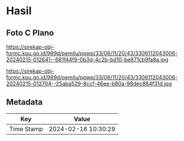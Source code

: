 # Hasil

## Foto C Plano

https://sirekap-obj-formc.kpu.go.id/989d/pemilu/ppwp/33/06/11/20/43/3306112043006-20240215-012641--681f44f9-0b3d-4c2b-bd10-be871cb9fa8a.jpg

https://sirekap-obj-formc.kpu.go.id/989d/pemilu/ppwp/33/06/11/20/43/3306112043006-20240215-012704--25aba529-8ccf-46ee-b80a-98dec884f31d.jpg


## Metadata

| Key        | Value               |
| ---------- | ------------------- |
| Time Stamp | 2024-02-16 10:30:29 |



